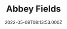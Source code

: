 ---
date: 2022-05-08T08:13:53.000Z
title: Abbey Fields
latitude: 51.87856744099785
longitude: 0.9016406957523199
category: checkin
---